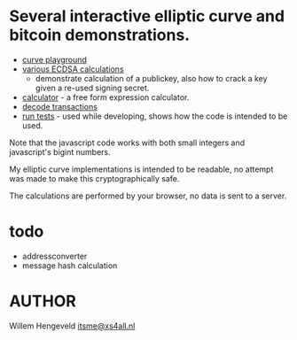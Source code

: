 # Several interactive elliptic curve and bitcoin demonstrations.

 * [curve playground](https://rawcdn.githack.com/nlitsme/bitcoinexplainer/aa50e86e8c72c04a7986f5f7c43bc2f98df94107/curve.html)
 * [various ECDSA calculations](https://rawcdn.githack.com/nlitsme/bitcoinexplainer/aa50e86e8c72c04a7986f5f7c43bc2f98df94107/ecdsacrack.html)
    * demonstrate calculation of a publickey, also how to crack a key given a re-used signing secret.
 * [calculator](https://rawcdn.githack.com/nlitsme/bitcoinexplainer/aa50e86e8c72c04a7986f5f7c43bc2f98df94107/calculator.html) - a free form expression calculator.
 * [decode transactions](https://rawcdn.githack.com/nlitsme/bitcoinexplainer/aa50e86e8c72c04a7986f5f7c43bc2f98df94107/transaction.html)
 * [run tests](https://rawcdn.githack.com/nlitsme/bitcoinexplainer/aa50e86e8c72c04a7986f5f7c43bc2f98df94107/unittest.html) - used while developing, shows how the code is intended to be used.


Note that the javascript code works with both small integers and javascript's bigint numbers.

My elliptic curve implementations is intended to be readable, no attempt was made to make this
cryptographically safe.

The calculations are performed by your browser, no data is sent to a server.


# todo

 * addressconverter
 * message hash calculation


# AUTHOR

Willem Hengeveld <itsme@xs4all.nl>


